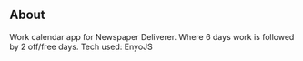 ## About

Work calendar app for Newspaper Deliverer. Where 6 days work is followed by 2 off/free days. 
Tech used: EnyoJS
